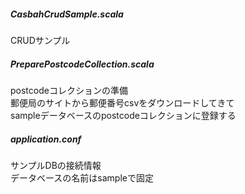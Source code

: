 
##### CasbahCrudSample.scala

CRUDサンプル


##### PreparePostcodeCollection.scala

postcodeコレクションの準備  
郵便局のサイトから郵便番号csvをダウンロードしてきて  
sampleデータベースのpostcodeコレクションに登録する


##### application.conf

サンプルDBの接続情報  
データベースの名前はsampleで固定
